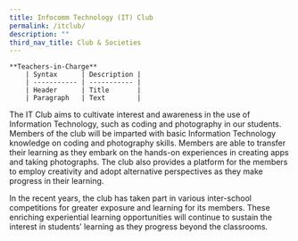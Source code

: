 ```yaml
---
title: Infocomm Technology (IT) Club
permalink: /itclub/
description: ""
third_nav_title: Club & Societies
---
```


```
**Teachers-in-Charge**
    | Syntax      | Description |
    | ----------- | ----------- |
    | Header      | Title       |
    | Paragraph   | Text        |
```




The IT Club aims to cultivate interest and awareness in the use of Information Technology, such as coding and photography in our students. Members of the club will be imparted with basic Information Technology knowledge on coding and photography skills. Members are able to transfer their learning as they embark on the hands-on experiences in creating apps and taking photographs. The club also provides a platform for the members to employ creativity and adopt alternative perspectives as they make progress in their learning. 

In the recent years, the club has taken part in various inter-school competitions for greater exposure and learning for its members. These enriching experiential learning opportunities will continue to sustain the interest in students’ learning as they progress beyond the classrooms.
